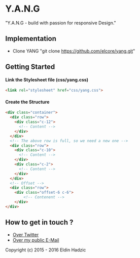 # Y.A.N.G

"Y.A.N.G - build with passion for responsive Design."

## Implementation

-   Clone YANG "git clone https://github.com/elcore/yang.git"

## Getting Started

#### Link the Stylesheet file (css/yang.css)

```html
<link rel="stylesheet" href="css/yang.css">
```
#### Create the Structure

```html
<div class="container">
  <div class="row">
    <div class="c-12">
      <!-- Content -->
    </div>
  </div>
  <!-- The above row is full, so we need a new one -->
  <div class="row">
    <div class="c-10">
      <!-- Content -->
    </div>
    <div class="c-2">
      <!-- Content -->
    </div>
  </div>
  <!-- Offset -->
  <div class="row">
    <div class="offset-6 c-6">
        <!-- Contenent -->
    </div>
</div>
```
## How to get in touch ?

- [Over Twitter](https://twitter.com/eldinhadzic_)
- [Over my public E-Mail](mailto:eldinhadzic@protonmail.com)

Copyright (c) 2015 - 2016 Eldin Hadzic
